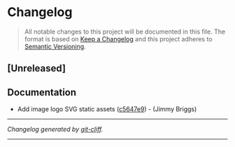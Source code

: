 # Changelog

> All notable changes to this project will be documented in this file. The format is based on
[Keep a Changelog](http://keepachangelog.com/) and this project adheres to
[Semantic Versioning](http://semver.org/).

## [Unreleased]

## Documentation

- Add image logo SVG static assets ([c5647e9](https://github.com/noclocks/noclocks.dev/commit/c5647e92b2132f2a44c7e1ced031f62b7ede57cd))  - (Jimmy Briggs)

***
*Changelog generated by [git-cliff](https://github.com/orhun/git-cliff).*
***
